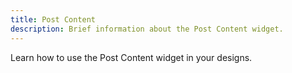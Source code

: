 ```yaml
---
title: Post Content
description: Brief information about the Post Content widget.
---
```


Learn how to use the Post Content widget in your designs.
